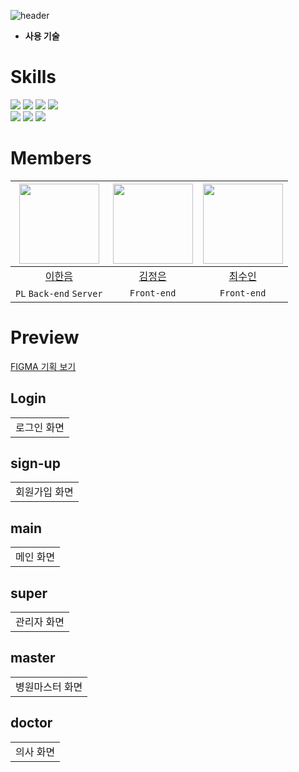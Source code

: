 ![header](https://capsule-render.vercel.app/api?type=waving&color=gradient&animation=twinkling&height=230&text=2024%20한국스마트정보교육원%20SW경진대회%20&desc=Team.%20C-Lab&fontSize=40&fontAlign=50&fontAlignY=33&descSize=20&descAlign=50&descAlignY=55)  

- **사용 기술**  
  
# Skills
<img src="https://img.shields.io/badge/java-007396?style=for-the-badge&logo=java&logoColor=white"> <img src="https://img.shields.io/badge/springboot-6DB33F?style=for-the-badge&logo=springboot&logoColor=white"> <img src="https://img.shields.io/badge/mysql-4479A1?style=for-the-badge&logo=mysql&logoColor=white"> <img src="https://img.shields.io/badge/ec2-FF9900?style=for-the-badge&logo=amazonec2&logoColor=white"> <br/> <img src="https://img.shields.io/badge/react-61DAFB?style=for-the-badge&logo=react&logoColor=black">  <img src="https://img.shields.io/badge/typescript-3178C6?style=for-the-badge&logo=typescript&logoColor=black"> <img src="https://img.shields.io/badge/tailwind%20css-06B6D4?style=for-the-badge&logo=tailwindcss&logoColor=black">
# Members
|<img src="https://avatars.githubusercontent.com/u/103233513?v=4" width="128" />|<img src="https://avatars.githubusercontent.com/u/128335727?v=4" width="128" />|<img src="https://avatars.githubusercontent.com/u/138277645?v=4" width="128" />| 
|:---------:|:---------:|:---------:|
|[이한음](https://github.com/LeeHanEum)|[김정은](https://github.com/younghak9905)|[최수인](https://github.com/sooinice)|
| `PL` `Back-end` `Server` | `Front-end` | `Front-end` |  

# Preview
[FIGMA 기획 보기](https://www.figma.com/design/u3EUyaeCYhljXo5sQ35BQW/2024-%ED%95%9C%EA%B5%AD%EC%8A%A4%EB%A7%88%ED%8A%B8%EC%A0%95%EB%B3%B4%EA%B5%90%EC%9C%A1%EC%9B%90-SW-%EA%B0%9C%EB%B0%9C?node-id=108-3&t=dQb7qfVGx4x01ann-0)
## Login
|| 
|:---------:|
|로그인 화면|
## sign-up
||
|:---------:|
|회원가입 화면|
## main
||
|:---------:|
|메인 화면|
## super
||
|:---------:|
|관리자 화면|
## master
||
|:---------:|
|병원마스터 화면|
## doctor
||
|:---------:|
|의사 화면|
